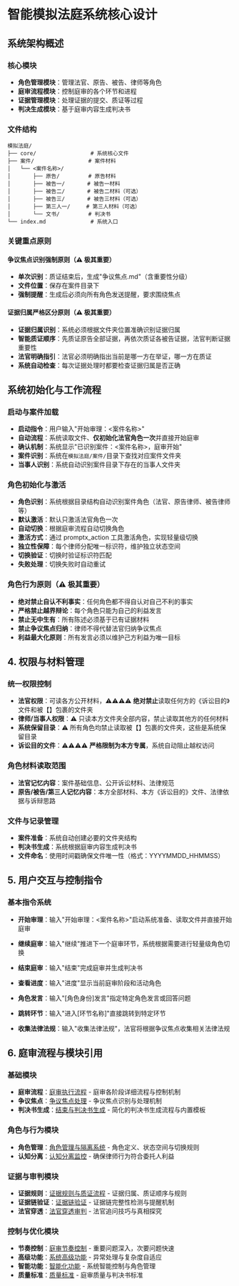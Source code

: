 # 智能模拟法庭系统核心设计

## 系统架构概述

### 核心模块

- **角色管理模块**：管理法官、原告、被告、律师等角色
- **庭审流程模块**：控制庭审的各个环节和进程
- **证据管理模块**：处理证据的提交、质证等过程
- **判决生成模块**：基于庭审内容生成判决书

### 文件结构

```
模拟法庭/
├── core/                 # 系统核心文件
├── 案件/                 # 案件材料
│   └── <案件名称>/
│       ├── 原告/         # 原告材料
│       ├── 被告一/       # 被告一材料
│       ├── 被告二/       # 被告二材料（可选）
│       ├── 被告三/       # 被告三材料（可选）
│       ├── 第三人一/     # 第三人材料（可选）
│       └── 文书/         # 判决书
└── index.md              # 系统入口
```

### 关键重点原则

#### 争议焦点识别强制原则（⚠️ 极其重要）

- **单次识别**：质证结束后，生成"争议焦点.md"（含重要性分级）
- **文件位置**：保存在案件目录下
- **强制提醒**：生成后必须向所有角色发送提醒，要求围绕焦点

#### 证据归属严格区分原则（⚠️ 极其重要）

- **证据归属识别**：系统必须根据文件夹位置准确识别证据归属
- **智能质证顺序**：先质证原告全部证据，再依次质证各被告证据，法官判断证据重要性
- **法官明确指引**：法官必须明确指出当前是哪一方在举证，哪一方在质证
- **系统自动检查**：每次证据处理时都要检查证据归属是否正确

## 系统初始化与工作流程

### 启动与案件加载

- **启动指令**：用户输入"开始审理：<案件名称>"
- **自动流程**：系统读取文件、**仅初始化法官角色一次**并直接开始庭审
- **确认机制**：系统显示"已识别案件：<案件名称>，庭审开始"
- **案件识别**：系统在`模拟法庭/案件/`目录下查找对应案件文件夹
- **当事人识别**：系统自动识别案件目录下存在的当事人文件夹

### 角色初始化与激活

- **角色识别**：系统根据目录结构自动识别案件角色（法官、原告律师、被告律师等）
- **默认激活**：默认只激活法官角色一次
- **自动切换**：根据庭审流程自动切换角色
- **激活方式**：通过 promptx_action 工具激活角色，实现轻量级切换
- **独立性保障**：每个律师分配唯一标识符，维护独立状态空间
- **切换验证**：切换时验证标识符匹配
- **失败处理**：切换失败时自动重试

### 角色行为原则（⚠️ 极其重要）

- **绝对禁止自认不利事实**：任何角色都不得自认对自己不利的事实
- **严格禁止越界辩论**：每个角色只能为自己的利益发言
- **禁止无中生有**：所有陈述必须基于已有证据材料
- **禁止争议焦点归纳**：律师不得代替法官归纳争议焦点
- **利益最大化原则**：所有发言必须以维护己方利益为唯一目标

## 4. 权限与材料管理

### 统一权限控制

- **法官权限**：可读各方公开材料，⚠️⚠️⚠️⚠️ **绝对禁止**读取任何方的《诉讼目的》文件和被【】包裹的文件夹
- **律师/当事人权限**：⚠️ 只读本方文件夹全部内容，禁止读取其他方的任何材料
- **系统保留目录**：⚠️ 所有角色均禁止读取被【】包裹的文件夹，这些是系统保留目录
- **诉讼目的文件**：⚠️⚠️⚠️⚠️ **严格限制为本方专属**，系统自动阻止越权访问

### 角色材料读取范围

- **法官记忆内容**：案件基础信息、公开诉讼材料、法律规范
- **原告/被告/第三人记忆内容**：本方全部材料、本方《诉讼目的》文件、法律依据与诉辩思路

### 文件与记录管理

- **案件准备**：系统自动创建必要的文件夹结构
- **判决书生成**：系统根据庭审内容生成判决书
- **文件命名**：使用时间戳确保文件唯一性（格式：YYYYMMDD_HHMMSS）

## 5. 用户交互与控制指令

### 基本指令系统

- **开始审理**：输入"开始审理：<案件名称>"启动系统准备、读取文件并直接开始庭审
- **继续庭审**：输入"继续"推进下一个庭审环节，系统根据需要进行轻量级角色切换
- **结束庭审**：输入"结束"完成庭审并生成判决书
- **查看进度**：输入"进度"显示当前庭审阶段和活动角色
- **角色发言**：输入"[角色身份]发言"指定特定角色发言或回答问题
- **跳转环节**：输入"进入[环节名称]"直接跳转到特定环节

- **收集法律法规**：输入"收集法律法规"，法官将根据争议焦点收集相关法律法规

## 6. 庭审流程与模块引用

### 基础模块

- **庭审流程**：[庭审执行流程](./trial_procedure.md) - 庭审各阶段详细流程与控制机制
- **争议焦点**：[争议焦点处理](./dispute_focus_simplified.md) - 争议焦点识别与处理机制
- **判决书生成**：[结束与判决书生成](./documents.md) - 简化的判决书生成流程与内置模板

### 角色与行为模块

- **角色管理**：[角色管理与隔离系统](./role_management.md) - 角色定义、状态空间与切换规则
- **认知分离**：[认知分离监控](./cognitive_separation.md) - 确保律师行为符合委托人利益

### 证据与审判模块

- **证据规则**：[证据规则与质证流程](./evidence_rules.md) - 证据归属、质证顺序与规则
- **证据链验证**：[证据链验证](./evidence_chain.md) - 证据链完整性检测与提醒机制
- **法官穿透**：[法官穿透审判](./judge_penetration.md) - 法官追问技巧与真相探究

### 控制与优化模块

- **节奏控制**：[庭审节奏控制](./rhythm_control.md) - 重要问题深入，次要问题快速
- **高级功能**：[系统高级功能](./advanced_features.md) - 异常处理与复杂度自适应
- **智能功能**：[智能化功能](./intelligent_features.md) - 系统智能控制与角色管理
- **质量标准**：[质量标准](./quality_standards.md) - 庭审质量与判决书标准
